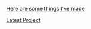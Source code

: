 [Here are some things I've made](https://www.youtube.com/watch?v=FG6eaCVLZAU "YouTube video")

[Latest Project](https://github.com/3rd-Party-Guy/OSMLoader)
